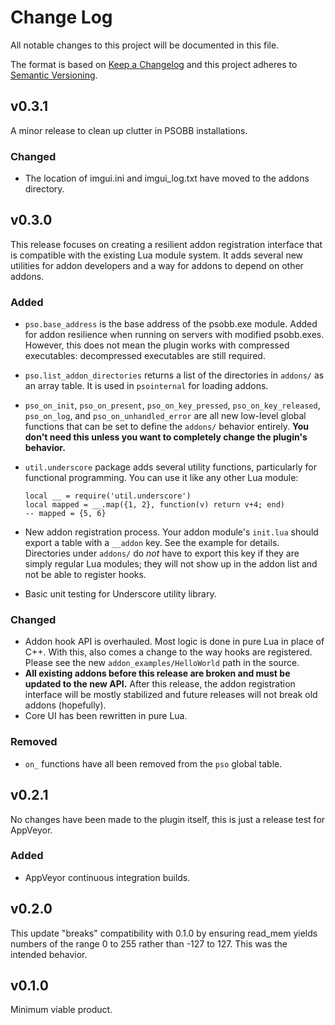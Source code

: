 # Change Log

All notable changes to this project will be documented in this file.

The format is based on [Keep a Changelog](http://keepachangelog.com/)
and this project adheres to [Semantic Versioning](http://semver.org/).

## v0.3.1

A minor release to clean up clutter in PSOBB installations.

### Changed

- The location of imgui.ini and imgui_log.txt have moved to the addons
  directory.

## v0.3.0

This release focuses on creating a resilient addon registration
interface that is compatible with the existing Lua module system. It
adds several new utilities for addon developers and a way for addons to
depend on other addons.

### Added

- `pso.base_address` is the base address of the psobb.exe module. Added
  for addon resilience when running on servers with modified psobb.exes.
  However, this does not mean the plugin works with compressed
  executables: decompressed executables are still required.
- `pso.list_addon_directories` returns a list of the directories in
  `addons/` as an array table. It is used in `psointernal` for loading
  addons.
- `pso_on_init`, `pso_on_present`, `pso_on_key_pressed`,
  `pso_on_key_released`, `pso_on_log`, and `pso_on_unhandled_error`
  are all new low-level global functions that can be set to define the
  `addons/` behavior entirely. **You don't need this unless you want
  to completely change the plugin's behavior.**
- `util.underscore` package adds several utility functions,
  particularly for functional programming. You can use it like any other
  Lua module:

      local __ = require('util.underscore')
      local mapped = __.map({1, 2}, function(v) return v+4; end)
      -- mapped = {5, 6}

- New addon registration process. Your addon module's `init.lua` should
  export a table with a `__addon` key. See the example for details.
  Directories under `addons/` do _not_ have to export this key if they
  are simply regular Lua modules; they will not show up in the addon
  list and not be able to register hooks.
- Basic unit testing for Underscore utility library.

### Changed

- Addon hook API is overhauled. Most logic is done in pure Lua in place
  of C++. With this, also comes a change to the way hooks are
  registered. Please see the new `addon_examples/HelloWorld` path in
  the source.
- **All existing addons before this release are broken and must be
  updated to the new API.** After this release, the addon registration
  interface will be mostly stabilized and future releases will not
  break old addons (hopefully).
- Core UI has been rewritten in pure Lua.

### Removed

- `on_` functions have all been removed from the `pso` global table.

## v0.2.1

No changes have been made to the plugin itself, this is just a release
test for AppVeyor.

### Added

- AppVeyor continuous integration builds.

## v0.2.0

This update "breaks" compatibility with 0.1.0 by ensuring read_mem
yields numbers of the range 0 to 255 rather than -127 to 127. This was
the intended behavior.

## v0.1.0

Minimum viable product.
